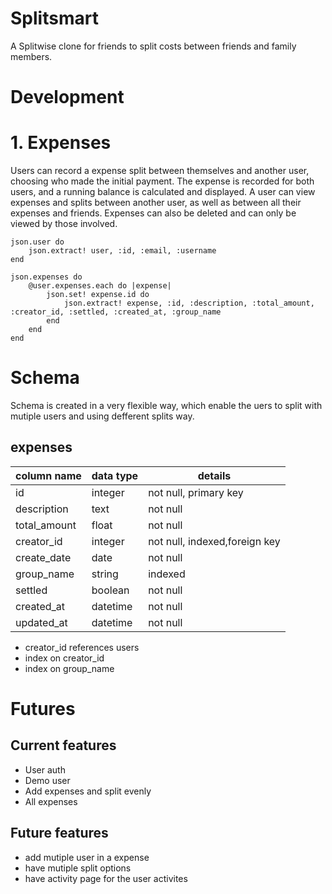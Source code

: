 # Splitsmart

A Splitwise clone for friends to split costs between friends and family members.

# Development
# 1. Expenses
Users can record a expense split between themselves and another user, choosing who made the initial payment. The expense is recorded for both users, and a running balance is calculated and displayed. A user can view expenses and splits between another user, as well as between all their expenses and friends. Expenses can also be deleted and can only be viewed by those involved.

```
json.user do
    json.extract! user, :id, :email, :username
end

json.expenses do
    @user.expenses.each do |expense|
        json.set! expense.id do
            json.extract! expense, :id, :description, :total_amount, :creator_id, :settled, :created_at, :group_name
        end
    end
end
```

# Schema
Schema is created in a very flexible way, which enable the uers to split with mutiple users and using defferent splits way.
## expenses

| column name   | data type | details               |
|---------------|-----------|-----------------------|
| id            | integer   | not null, primary key |
| description   | text    | not null                      |
| total_amount | float   | not null              |
| creator_id    | integer    | not null, indexed,foreign key |
| create_date   | date      | not null                      |
| group_name        | string | indexed                       |
| settled      | boolean   |not null|
| created_at      | datetime  | not null                      |
| updated_at      | datetime  |  not null                     |

* creator_id references users
* index on creator_id
* index on group_name

# Futures

## Current features
* User auth
* Demo user
* Add expenses and split evenly
* All expenses

## Future features
* add mutiple user in a expense
* have mutiple split options
* have activity page for the user activites

